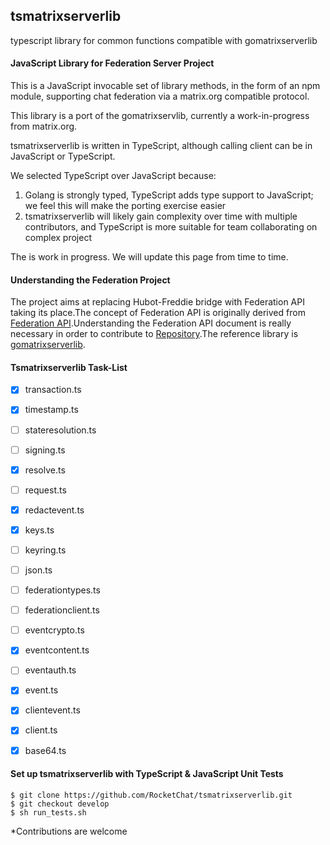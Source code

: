 ## tsmatrixserverlib

typescript library for common functions compatible with gomatrixserverlib

#### JavaScript Library for Federation Server Project

This is a JavaScript invocable set of library methods, in the form of an npm module, supporting chat federation via a matrix.org compatible protocol.

This library is a port of the gomatrixservlib, currently a work-in-progress from matrix.org.

tsmatrixserverlib is written in TypeScript, although calling client can be in JavaScript or TypeScript.

We selected TypeScript over JavaScript because:

1) Golang is strongly typed, TypeScript adds type support to JavaScript; we feel this will make the porting exercise easier
2) tsmatrixserverlib will likely gain complexity over time with multiple contributors, and TypeScript is more suitable for team collaborating on complex project

The is work in progress.  We will update this page from time to time.

#### Understanding the Federation Project

The project aims at replacing Hubot-Freddie bridge with Federation API taking its place.The concept of Federation API is originally derived
from [Federation API](https://matrix.org/docs/spec/r0.0.1/server_server.html).Understanding the Federation API document is really necessary in order to contribute to [Repository](https://github.com/RocketChat/Rocket.Chat.Federation/tree/tsmatrixlib/tsmatrixserverlib).The reference library is [gomatrixserverlib](https://github.com/matrix-org/gomatrixserverlib).

#### Tsmatrixserverlib Task-List

- [x] transaction.ts
- [x] timestamp.ts
- [ ] stateresolution.ts
- [ ] signing.ts
- [x] resolve.ts
- [ ] request.ts
- [x] redactevent.ts
- [x] keys.ts
- [ ] keyring.ts
- [ ] json.ts
- [ ] federationtypes.ts
- [ ] federationclient.ts
- [ ] eventcrypto.ts
- [x] eventcontent.ts
- [ ] eventauth.ts
- [x] event.ts
- [x] clientevent.ts
- [x] client.ts
- [x] base64.ts


#### Set up tsmatrixserverlib with TypeScript & JavaScript Unit Tests
```
$ git clone https://github.com/RocketChat/tsmatrixserverlib.git
$ git checkout develop
$ sh run_tests.sh
```
*Contributions are welcome
